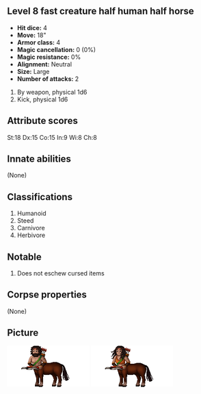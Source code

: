 ## Level 8 fast creature half human half horse
- **Hit dice:** 4
- **Move:** 18"
- **Armor class:** 4
- **Magic cancellation:** 0 (0%)
- **Magic resistance:** 0%
- **Alignment:** Neutral
- **Size:** Large
- **Number of attacks:** 2
1. By weapon, physical 1d6
2. Kick, physical 1d6
## Attribute scores
St:18 Dx:15 Co:15 In:9 Wi:8 Ch:8
## Innate abilities
(None)
## Classifications
1. Humanoid
2. Steed
3. Carnivore
4. Herbivore
## Notable
1. Does not eschew cursed items
## Corpse properties
(None)
## Picture
![Plains centaur](https://github.com/hyvanmielenpelit/GnollHackTileSet/blob/main/Monsters/plains_centaur/plains_centaur.png) ![Plains centauress](https://github.com/hyvanmielenpelit/GnollHackTileSet/blob/main/Monsters/plains_centaur/plains_centaur_female.png)
